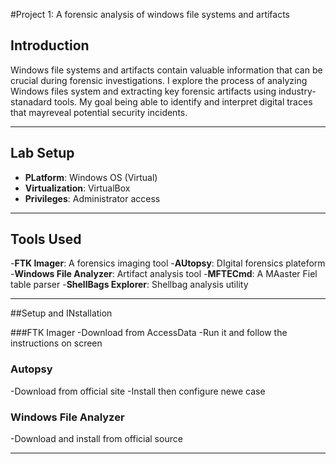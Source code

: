#Project 1: A forensic analysis of windows file systems and artifacts

## Introduction
Windows file systems and artifacts contain valuable information that can be crucial during forensic investigations. I explore the process of analyzing Windows files system and extracting key forensic artifacts using industry-stanadard tools. My goal being able to identify and interpret digital traces that mayreveal potential security incidents.

---

## Lab Setup

- **PLatform**: Windows OS (Virtual)
- **Virtualization**: VirtualBox
- **Privileges**: Administrator access 

---

## Tools Used

-**FTK Imager**: A forensics imaging tool
-**AUtopsy**: DIgital forensics plateform
-**Windows File Analyzer**: Artifact analysis tool
-**MFTECmd**: A MAaster Fiel table parser
-**ShellBags Explorer**: Shellbag analysis utility

---
##Setup and INstallation

###FTK Imager
-Download from AccessData
-Run it and follow the instructions on screen

### Autopsy
-Download from official site
-Install then configure newe case

### Windows File Analyzer
-Download and install from official source

---

